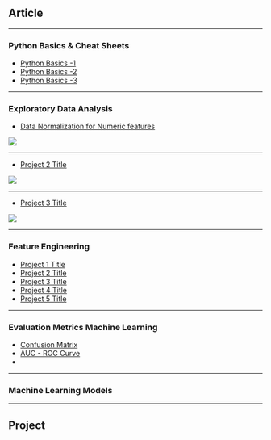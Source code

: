 ## Article
---
### Python Basics & Cheat Sheets

- [Python Basics -1](https://towardsdatascience.com/essential-python-every-data-scientist-should-know-in-2021-65e571c20d19)
- [Python Basics -2](https://realpython.com/tutorials/basics/)
- [Python Basics -3](https://blog.finxter.com/collection-5-cheat-sheets-every-python-coder-must-own/)
---

### Exploratory Data Analysis

- [Data Normalization for Numeric features](https://alex31425.github.io/MTHuang/sample_page)

<img src="images/dummy_thumbnail.jpg?raw=true"/>

---
- [Project 2 Title](/pdf/sample_presentation.pdf)
<img src="images/dummy_thumbnail.jpg?raw=true"/>

---
- [Project 3 Title](http://example.com/)
<img src="images/dummy_thumbnail.jpg?raw=true"/>

---

### Feature Engineering 
- [Project 1 Title](https://alex31425.github.io/MTHuang/sample_page)
- [Project 2 Title](http://example.com/)
- [Project 3 Title](http://example.com/)
- [Project 4 Title](http://example.com/)
- [Project 5 Title](http://example.com/)

---
### Evaluation Metrics Machine Learning
- [Confusion Matrix](https://towardsdatascience.com/understanding-the-confusion-matrix-and-its-business-applications-c4e8aaf37f42)
- [AUC - ROC Curve](https://towardsdatascience.com/understanding-auc-roc-curve-68b2303cc9c5)
- 



---
### Machine Learning Models

---
## Project

<!-- Remove above link if you don't want to attibute -->
